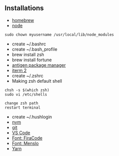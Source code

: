 ## Installations

- [homebrew](https://brew.sh/index_it.html)
- [node](https://nodejs.org/it/)
```
sudo chown myusername /usr/local/lib/node_modules
```
- create ~/.bashrc
- create ~/.bash_profile
- brew install zsh
- brew install fortune
- [antigen package manager](https://github.com/zsh-users/antigen)
- [iterm 2](https://www.iterm2.com/)
- create ~/.zshrc
- Making zsh default shell
```
chsh -s $(which zsh)
sudo vi /etc/shells

change zsh path
restart terminal
```
- create ~/.hushlogin
- [nvm](https://github.com/creationix/nvm)
- [git](https://git-scm.com/)
- [VS Code](https://code.visualstudio.com/)
- [Font: FiraCode](https://github.com/tonsky/FiraCode)
- [Font: Menslo](https://github.com/powerline/fonts/blob/master/Meslo%20Slashed/Meslo%20LG%20M%20Regular%20for%20Powerline.ttf)
- [Yarn](https://yarnpkg.com/lang/en/docs/install/)
